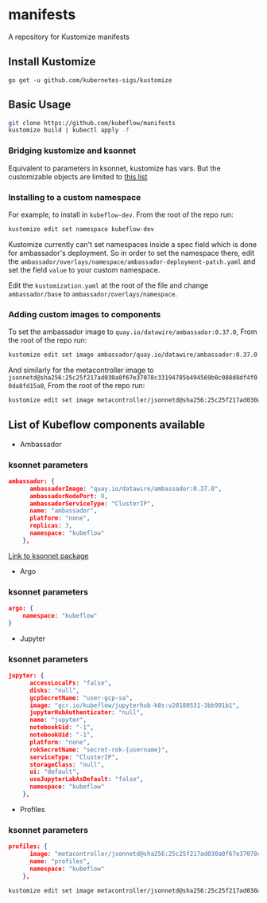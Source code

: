 # manifests
A repository for Kustomize manifests

## Install Kustomize

`go get -u github.com/kubernetes-sigs/kustomize`


## Basic Usage

```bash
git clone https://github.com/kubeflow/manifests
kustomize build | kubectl apply -f
```

### Bridging kustomize and ksonnet

Equivalent to parameters in ksonnet, kustomize has vars. But the customizable objects are limited to [this list](https://github.com/kubernetes-sigs/kustomize/blob/master/pkg/transformers/config/defaultconfig/varreference.go)



### Installing to a custom namespace

For example, to install in `kubeflow-dev`. From the root of the repo run:

```bash
kustomize edit set namespace kubeflow-dev
```

Kustomize currently can't set namespaces inside a spec field which is done for ambassador's deployment.
So in order to set the namespace there, edit the `ambassador/overlays/namespace/ambassador-deployment-patch.yaml`
and set the field `value` to your custom namespace.

Edit the `kustomization.yaml` at the root of the file and change `ambassador/base` to `ambassador/overlays/namespace`.

### Adding custom images to components

To set the ambassador image to `quay.io/datawire/ambassador:0.37.0`,
From the root of the repo run:

```bash
kustomize edit set image ambassador/quay.io/datawire/ambassador:0.37.0
```

And similarly for the metacontroller image to `jsonnetd@sha256:25c25f217ad030a0f67e37078c33194785b494569b0c088d8df4f00da8fd15a0`,
From the root of the repo run:

```bash
kustomize edit set image metacontroller/jsonnetd@sha256:25c25f217ad030a0f67e37078c33194785b494569b0c088d8df4f00da8fd15a0
```

## List of Kubeflow components available

* Ambassador

### ksonnet parameters
    
```json
ambassador: {
      ambassadorImage: "quay.io/datawire/ambassador:0.37.0",
      ambassadorNodePort: 0,
      ambassadorServiceType: "ClusterIP",
      name: "ambassador",
      platform: "none",
      replicas: 3,
      namespace: "kubeflow"
    },
```

[Link to ksonnet package](https://github.com/kubeflow/kubeflow/blob/master/kubeflow/common/ambassador.libsonnet)

* Argo

### ksonnet parameters

```json
argo: {
    namespace: "kubeflow"
}
```

* Jupyter

### ksonnet parameters

```json
jupyter: {
      accessLocalFs: "false",
      disks: "null",
      gcpSecretName: "user-gcp-sa",
      image: "gcr.io/kubeflow/jupyterhub-k8s:v20180531-3bb991b1",
      jupyterHubAuthenticator: "null",
      name: "jupyter",
      notebookGid: "-1",
      notebookUid: "-1",
      platform: "none",
      rokSecretName: "secret-rok-{username}",
      serviceType: "ClusterIP",
      storageClass: "null",
      ui: "default",
      useJupyterLabAsDefault: "false",
      namespace: "kubeflow"
    },
```

* Profiles

### ksonnet parameters

```json
profiles: {
      image: "metacontroller/jsonnetd@sha256:25c25f217ad030a0f67e37078c33194785b494569b0c088d8df4f00da8fd15a0",
      name: "profiles",
      namespace: "kubeflow"
    },
```


```bash
kustomize edit set image metacontroller/jsonnetd@sha256:25c25f217ad030a0f67e37078c33194785b494569b0c088d8df4f00da8fd15a0
```
